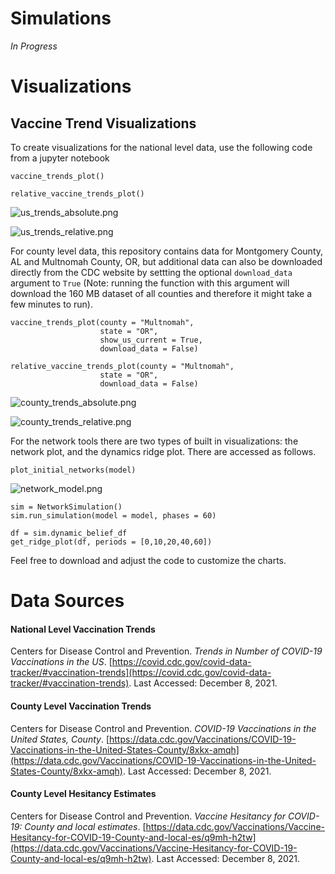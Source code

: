 # Simulations

*In Progress*

# Visualizations

## Vaccine Trend Visualizations

To create visualizations for the national level data, use the following code from a jupyter notebook

```
vaccine_trends_plot()

relative_vaccine_trends_plot()
```
![us_trends_absolute.png](https://github.com/annahaensch/VaccineHesitancy/blob/main/images/us_trends_absolute.png?raw=true)

![us_trends_relative.png](https://github.com/annahaensch/VaccineHesitancy/blob/main/images/us_trends_relative.png?raw=true)

For county level data, this repository contains data for Montgomery County, AL and Multnomah County, OR, but additional data can also be downloaded directly from the CDC website by settting the optional `download_data` argument to `True` (Note: running the function with this argument will download the 160 MB dataset of all counties and therefore it might take a few minutes to run). 
```
vaccine_trends_plot(county = "Multnomah", 
					state = "OR", 
					show_us_current = True,
					download_data = False)

relative_vaccine_trends_plot(county = "Multnomah",
					state = "OR",
					download_data = False)
```
![county_trends_absolute.png](https://github.com/annahaensch/VaccineHesitancy/blob/main/images/county_trends_absolute.png?raw=true)

![county_trends_relative.png](https://github.com/annahaensch/VaccineHesitancy/blob/main/images/county_trends_relative.png?raw=true)


For the network tools there are two types of built in visualizations: the network plot, and the dynamics ridge plot.  There are accessed as follows. 

```
plot_initial_networks(model)
```
![network_model.png](https://github.com/annahaensch/VaccineHesitancy/blob/main/images/network_model.png?raw=true)

```
sim = NetworkSimulation()
sim.run_simulation(model = model, phases = 60)

df = sim.dynamic_belief_df
get_ridge_plot(df, periods = [0,10,20,40,60])
```
Feel free to download and adjust the code to customize the charts.

# Data Sources

#### National Level Vaccination Trends

Centers for Disease Control and Prevention. *Trends in Number of COVID-19 Vaccinations in the US*. [https://covid.cdc.gov/covid-data-tracker/#vaccination-trends](https://covid.cdc.gov/covid-data-tracker/#vaccination-trends). Last Accessed: December 8, 2021.

#### County Level Vaccination Trends

Centers for Disease Control and Prevention. *COVID-19 Vaccinations in the United States, County*. [https://data.cdc.gov/Vaccinations/COVID-19-Vaccinations-in-the-United-States-County/8xkx-amqh](https://data.cdc.gov/Vaccinations/COVID-19-Vaccinations-in-the-United-States-County/8xkx-amqh). Last Accessed: December 8, 2021.

#### County Level Hesitancy Estimates

Centers for Disease Control and Prevention. *Vaccine Hesitancy for COVID-19: County and local estimates*. [https://data.cdc.gov/Vaccinations/Vaccine-Hesitancy-for-COVID-19-County-and-local-es/q9mh-h2tw](https://data.cdc.gov/Vaccinations/Vaccine-Hesitancy-for-COVID-19-County-and-local-es/q9mh-h2tw). Last Accessed: December 8, 2021.
